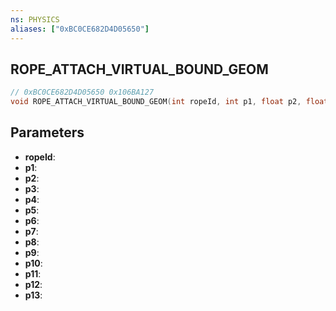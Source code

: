 ```yaml
---
ns: PHYSICS
aliases: ["0xBC0CE682D4D05650"]
---
```

## ROPE_ATTACH_VIRTUAL_BOUND_GEOM

```c
// 0xBC0CE682D4D05650 0x106BA127
void ROPE_ATTACH_VIRTUAL_BOUND_GEOM(int ropeId, int p1, float p2, float p3, float p4, float p5, float p6, float p7, float p8, float p9, float p10, float p11, float p12, float p13);
```

## Parameters
* **ropeId**: 
* **p1**: 
* **p2**: 
* **p3**: 
* **p4**: 
* **p5**: 
* **p6**: 
* **p7**: 
* **p8**: 
* **p9**: 
* **p10**: 
* **p11**: 
* **p12**: 
* **p13**: 

